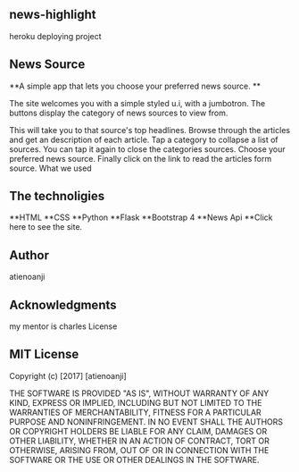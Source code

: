 ## news-highlight

heroku deploying project

## News Source

**A simple app that lets you choose your preferred news source. **

The site welcomes you with a simple styled u.i, with a jumbotron. The buttons display the category of news sources to view from.

This will take you to that source's top headlines.
Browse through the articles and get an description of each article.
Tap a category to collapse a list of sources. You can tap it again to close the categories sources.
Choose your preferred news source.
Finally click on the link to read the articles form source.
What we used

##  The technoligies

**HTML
**CSS
**Python
**Flask
**Bootstrap 4
**News Api
**Click here to see the site.

## Author

atienoanji

## Acknowledgments

my mentor is charles
License

## MIT License

Copyright (c) [2017] [atienoanji]

THE SOFTWARE IS PROVIDED "AS IS", WITHOUT WARRANTY OF ANY KIND, EXPRESS OR IMPLIED, INCLUDING BUT NOT LIMITED TO THE WARRANTIES OF MERCHANTABILITY, FITNESS FOR A PARTICULAR PURPOSE AND NONINFRINGEMENT. IN NO EVENT SHALL THE AUTHORS OR COPYRIGHT HOLDERS BE LIABLE FOR ANY CLAIM, DAMAGES OR OTHER LIABILITY, WHETHER IN AN ACTION OF CONTRACT, TORT OR OTHERWISE, ARISING FROM, OUT OF OR IN CONNECTION WITH THE SOFTWARE OR THE USE OR OTHER DEALINGS IN THE SOFTWARE.
